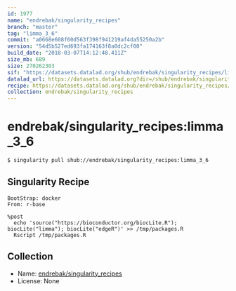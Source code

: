```yaml
---
id: 1977
name: "endrebak/singularity_recipes"
branch: "master"
tag: "limma_3_6"
commit: "a0668e608f60d563f398f941219af4da55250a2b"
version: "54d5b527ed693fa174163f8a0dc2cf00"
build_date: "2018-03-07T14:12:48.411Z"
size_mb: 689
size: 270262303
sif: "https://datasets.datalad.org/shub/endrebak/singularity_recipes/limma_3_6/2018-03-07-a0668e60-54d5b527/54d5b527ed693fa174163f8a0dc2cf00.simg"
datalad_url: https://datasets.datalad.org?dir=/shub/endrebak/singularity_recipes/limma_3_6/2018-03-07-a0668e60-54d5b527/
recipe: https://datasets.datalad.org/shub/endrebak/singularity_recipes/limma_3_6/2018-03-07-a0668e60-54d5b527/Singularity
collection: endrebak/singularity_recipes
---
```


# endrebak/singularity_recipes:limma_3_6

```bash
$ singularity pull shub://endrebak/singularity_recipes:limma_3_6
```

## Singularity Recipe

```singularity
BootStrap: docker
From: r-base

%post
  echo 'source("https://bioconductor.org/biocLite.R"); biocLite("limma"); biocLite("edgeR")' >> /tmp/packages.R
  Rscript /tmp/packages.R
```

## Collection

 - Name: [endrebak/singularity_recipes](https://github.com/endrebak/singularity_recipes)
 - License: None

